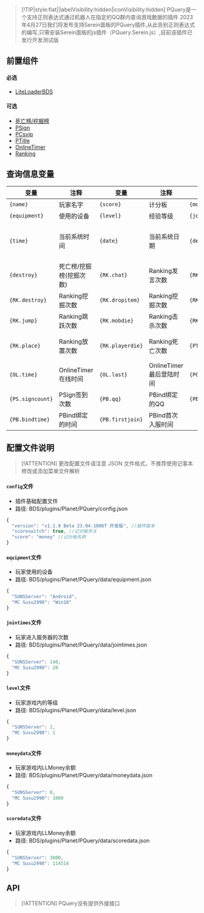 > [!TIP|style:flat||labelVisibility:hidden|iconVisibility:hidden] PQuery是一个支持正则表达式通过机器人在指定的QQ群内查询游戏数据的插件
2023年4月27日我们将发布支持Serein面板的PQuery插件,从此告别正则表达式的编写,只需安装Serein面板的js插件（PQuery.Serein.js）,目前该插件已发行开发测试版
## 前置组件
#### 必选
- [LiteLoaderBDS](https://www.minebbs.com/liteloader/)

#### 可选
- [死亡榜/挖掘榜](https://www.minebbs.com/resources/2857/)
- [PSign](https://www.minebbs.com/resources/psign.4137/)
- [PCsvip](https://www.minebbs.com/resources/pcsvip.4385/)
- [PTitle](https://www.minebbs.com/resources/ptitle.4048/)
- [OnlineTimer](https://www.minebbs.com/resources/onlinetimer.2934/)
- [Ranking](https://www.minebbs.com/resources/ranking.3568/)

## 查询信息变量
| 变量     | 注释    | 变量     | 注释    | 变量     | 注释    |
| --------| -------- | -------- | -------- | -------- | -------- |
|`{name}`|玩家名字|`{score}`|计分板|`{money}`|LLMoney|
|`{equipment}`|使用的设备| `{level}` |经验等级|`{joind}`|进入次数|
|`{time}`|当前系统时间|`{date}`|当前系统日期|`{dead}`|死亡榜/挖掘榜(死亡次数)|
|`{destroy}`|死亡榜/挖掘榜(挖掘次数)|`{RK.chat}`|Ranking发言次数|`{RK.ct}`|Ranking使用图腾次数|
|`{RK.destroy}`|Ranking挖掘次数|`{RK.dropitem}`|Ranking挖掘次数|`{RK.eat}`|Ranking摄食次数|
|`{RK.jump}`|Ranking跳跃次数|`{RK.mobdie}`|Ranking击杀次数|`{RK.time}`|Ranking在线时间|
|`{RK.place}`|Ranking放置次数|`{RK.playerdie}`|Ranking死亡次数|`{PT.ch}`|PTitle当前佩戴称号|
|`{OL.time}`|OnlineTimer在线时间|`{OL.last}`|OnlineTimer最后登陆时间|`{PC.vip}`|PCsvip会员身份|
|`{PS.signcount}`|PSign签到次数|`{PB.qq}`|PBind绑定的QQ|`{PB.xuid}`|PBind绑定的xuid|
|`{PB.bindtime}`|PBind绑定的时间|`{PB.firstjoin}`|PBind首次入服时间|

## 配置文件说明

> [!ATTENTION] 更改配置文件请注意 JSON 文件格式，不推荐使用记事本修改或添加菜单文件解析

#### `config`文件

- 插件基础配置文件
- 路径: BDS/plugins/Planet/PQuery/config.json
```js
{
  "version": "v1.1.9 Beta 23.04.1006T 开发版", //插件版本
  "scoreswitch": true, //记分板开关
  "score": "money" //记分板名称
}
```

#### `equipment`文件

- 玩家使用的设备
- 路径: BDS/plugins/Planet/PQuery/data/equipment.json
```js
{
  "SUNSServer": "Android",
  "MC Susu2990": "Win10"
}
```

#### `jointimes`文件

- 玩家进入服务器的次数
- 路径: BDS/plugins/Planet/PQuery/data/jointimes.json
```js
{
  "SUNSServer": 140,
  "MC Susu2990": 20
}
```

#### `level`文件

- 玩家游戏内的等级
- 路径: BDS/plugins/Planet/PQuery/data/level.json
```js
{
  "SUNSServer": 2,
  "MC Susu2990": 1
}
```

#### `moneydata`文件

- 玩家游戏内LLMoney余额
- 路径: BDS/plugins/Planet/PQuery/data/moneydata.json
```js
{
  "SUNSServer": 0,
  "MC Susu2990": 1000
}
```

#### `scoredata`文件

- 玩家游戏内LLMoney余额
- 路径: BDS/plugins/Planet/PQuery/data/scoredata.json
```js
{
  "SUNSServer": 3000,
  "MC Susu2990": 114514
}
```

## API

> [!ATTENTION] PQuery没有提供外接接口